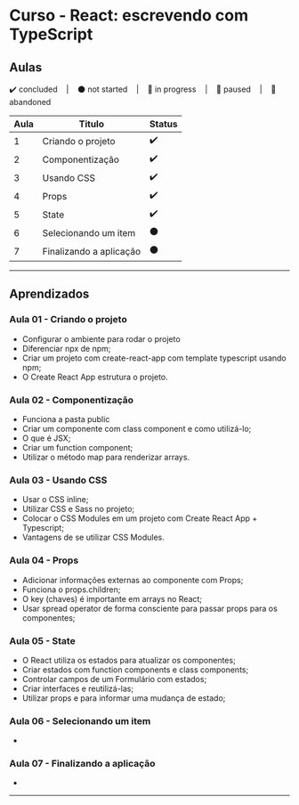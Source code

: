 # Curso - React: escrevendo com TypeScript

## Aulas
<p>
  ✔️ concluded &nbsp;&nbsp;&nbsp;|&nbsp;&nbsp;&nbsp;
  ⚫ not started &nbsp;&nbsp;&nbsp;|&nbsp;&nbsp;&nbsp;
  🔵 in progress &nbsp;&nbsp;&nbsp;|&nbsp;&nbsp;&nbsp;
  🔶 paused &nbsp;&nbsp;&nbsp;|&nbsp;&nbsp;&nbsp;
  🔴 abandoned 
</p>

| Aula | Titulo | Status |
| --- | --- | --- |
| 1 | Criando o projeto | ✔️ |
| 2 | Componentização | ✔️ |
| 3 | Usando CSS | ✔️ |
| 4 | Props | ✔️ |
| 5 | State | ✔️ |
| 6 | Selecionando um item | ⚫ |
| 7 | Finalizando a aplicação | ⚫ |

---

## Aprendizados

### Aula 01 - Criando o projeto
<ul>
  <li>Configurar o ambiente para rodar o projeto</li>
  <li>Diferenciar npx de npm;</li>
  <li>Criar um projeto com create-react-app com template typescript usando npm;</li>
  <li>O Create React App estrutura o projeto.</li>
</ul>

### Aula 02 - Componentização
<ul>
  <li>Funciona a pasta public</li>
  <li>Criar um componente com class component e como utilizá-lo;</li>
  <li>O que é JSX;</li>
  <li>Criar um function component;</li>
  <li>Utilizar o método map para renderizar arrays.</li>
</ul>

### Aula 03 - Usando CSS
<ul>
  <li>Usar o CSS inline;</li>
  <li>Utilizar CSS e Sass no projeto;</li>
  <li>Colocar o CSS Modules em um projeto com Create React App + Typescript;</li>
  <li>Vantagens de se utilizar CSS Modules.</li>
</ul>

### Aula 04 - Props
<ul>
  <li>Adicionar informações externas ao componente com Props;</li>
  <li>Funciona o props.children;</li>
  <li>O key (chaves) é importante em arrays no React;</li>
  <li>Usar spread operator de forma consciente para passar props para os componentes;</li>
</ul>

### Aula 05 - State
<ul>
  <li>O React utiliza os estados para atualizar os componentes;</li>
  <li>Criar estados com function components e class components;</li>
  <li>Controlar campos de um Formulário com estados;</li>
  <li>Criar interfaces e reutilizá-las;</li>
  <li>Utilizar props e para informar uma mudança de estado;</li>
</ul>

### Aula 06 - Selecionando um item
<ul>
  <li></li>
</ul>

### Aula 07 - Finalizando a aplicação
<ul>
  <li></li>
</ul>

---

<!-- ## 🎯 Projeto desenvolvido
Este é o screenshot do projeto que foi desenvolvido durante o curso:

<p align="center">
  <img alt="Miniatura da imagem do projeto"src="../../.github/thumbs/preview.jpg">
</p> -->